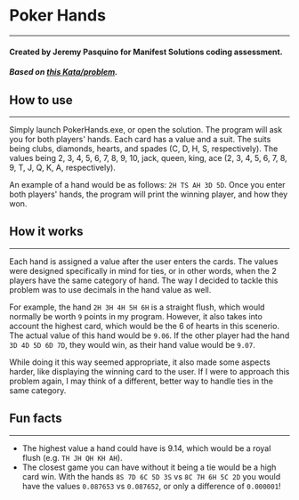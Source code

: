 # Poker Hands
---
#### Created by Jeremy Pasquino for Manifest Solutions coding assessment.
##### Based on [this Kata/problem](http://codingdojo.org/kata/PokerHands/).

## How to use
---

Simply launch PokerHands.exe, or open the solution. The program will ask you for both players' hands. Each card has a value and a suit. The suits being clubs, diamonds, hearts, and spades (C, D, H, S, respectively). The values being 2, 3, 4, 5, 6, 7, 8, 9, 10, jack, queen, king, ace (2, 3, 4, 5, 6, 7, 8, 9, T, J, Q, K, A, respectively).

An example of a hand would be as follows: `2H TS AH 3D 5D`. Once you enter both players' hands, the program will print the winning player, and how they won.

## How it works
---
Each hand is assigned a value after the user enters the cards. The values were designed specifically in mind for ties, or in other words, when the 2 players have the same category of hand. The way I decided to tackle this problem was to use decimals in the hand value as well.

For example, the hand `2H 3H 4H 5H 6H` is a straight flush, which would normally be worth `9` points in my program. However, it also takes into account the highest card, which would be the 6 of hearts in this scenerio. The actual value of this hand would be `9.06`. If the other player had the hand `3D 4D 5D 6D 7D`, they would win, as their hand value would be `9.07`.

While doing it this way seemed appropriate, it also made some aspects harder, like displaying the winning card to the user. If I were to approach this problem again, I may think of a different, better way to handle ties in the same category.

## Fun facts
---
- The highest value a hand could have is 9.14, which would be a royal flush (e.g. `TH JH QH KH AH`).
- The closest game you can have without it being a tie would be a high card win. With the hands `8S 7D 6C 5D 3S` vs `8C 7H 6H 5C 2D` you would have the values `0.087653` vs `0.087652`, or only a difference of `0.000001`!
